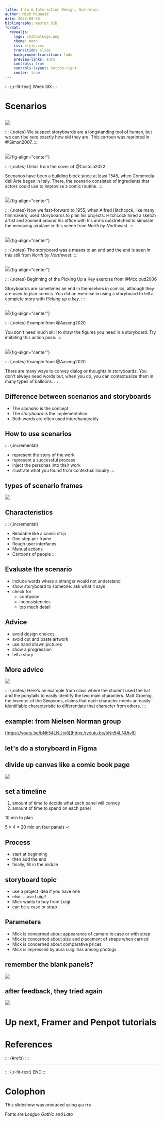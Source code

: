 ```yaml
---
title: Info & Interaction Design, Scenarios
author: Mick McQuaid
date: 2022-09-28
bibliography: master.bib
format:
  revealjs:
    logo: iSchoolLogo.png
    theme: moon
    css: style.css
    transition: slide
    background-transition: fade
    preview-links: auto
    controls: true
    controls-layout: bottom-right
    center: true
---
```


::: {.r-fit-text}
Week SIX
:::

# Scenarios

##
![](fiFrankAndErnest.png)

::: {.notes}
We suspect storyboards are a longstanding tool of human, but we can't be sure exactly how old they are. This cartoon was reprinted in @Simon2007.
:::

##
![](fiCommediaScenario.png){fig-align="center"}

::: {.notes}
Detail from the cover of @Costola2022

Scenarios have been a building block since at least 1545, when Commedia dell'Arte began in Italy. There, the scenario consisted of ingredients that actors could use to improvise a comic routine.
:::

##
![](fiCropdusterStoryboard.png){fig-align="center"}

::: {.notes}
Now we fast-forward to 1955, when Alfred Hitchcock, like many filmmakers, used storyboards to plan his projects. Hitchcock hired a sketch artist and zoomed around his office with his arms outstretched to simulate the menacing airplane in this scene from *North by Northwest*.
:::

##
![](fiCropdusterStill.jpeg){fig-align="center"}

::: {.notes}
The storyboard was a means to an end and the end is seen in this still from *North by Northwest*.
:::

##
![](fiPickingKey.jpg){fig-align="center"}

::: {.notes}
Beginning of the Picking Up a Key exercise from @Mccloud2006

Storyboards are sometimes an end in themselves in comics, although they are used to plan comics. You did an exercise in using a storyboard to tell a complete story with *Picking up a key*.
:::

##
![](fiActionPose.png){fig-align="center"}

::: {.notes}
Example from @Aaseng2020

You don't need much skill to draw the figures you need in a storyboard. Try imitating this action pose.
:::

##
![](fiBalloons.png){fig-align="center"}

::: {.notes}
Example from @Aaseng2020

There are many ways to convey dialog or thoughts in storyboards. You don't always need words but, when you do, you can contextualize them in many types of balloons.
:::

## Difference between scenarios and storyboards
- The *scenario* is the concept
- The *storyboard* is the implementation
- Both words are often used interchangeably

## How to use scenarios

::: {.incremental}
- represent the story of the work
- represent a successful process
- inject the personas into their work
- illustrate what you found from contextual inquiry
:::

## types of scenario frames

![](fiStoryboardTypes.png)

## Characteristics

::: {.incremental}
- Readable like a comic strip
- One step per frame
- Rough user interfaces
- Manual actions
- Cartoons of people
:::

## Evaluate the scenario
- include words where a stranger would not understand
- show storyboard to someone: ask what it says
- check for
  - confusion
  - inconsistencies
  - too much detail

## Advice
- avoid design choices
- avoid cut and paste artwork
- use hand drawn pictures
- show a progression
- tell a story

## More advice
![](fiStoryboardExample.png)

::: {.notes}
Here's an example from class where the student used the hat and the ponytails to easily identify the two main characters. Matt Groenig, the inventor of the Simpsons, claims that each character needs an easily identifiable characteristic to differentiate that character from others.
:::

## example: from Nielsen Norman group

[https://youtu.be/bNh54LNUtv8](https://youtu.be/bNh54LNUtv8)

## let's do a storyboard in Figma

## divide up canvas like a comic book page

![](fiPreparePanels1.jpg)

## set a timeline

1. amount of time to decide what each panel will convey
2. amount of time to spend on each panel

10 min to plan

5 × 4 = 20 min on four panels ✓

## Process
- start at beginning
- then add the end
- finally, fill in the middle

## storyboard topic

- use a project idea if you have one
- else ... use Luigi!
- Mick wants to buy from Luigi
- can be a case or strap

## Parameters
- Mick is concerned about appearance of camera in case or with strap
- Mick is concerned about size and placement of straps when carried
- Mick is concerned about comparative prices
- Mick is impressed by aura Luigi has among photogs

## remember the blank panels?

![](fiPreparePanels2.jpg)

## after feedback, they tried again

![](fiPreparePanels3.jpg)

# Up next, Framer and Penpot tutorials

# References

::: {#refs}
:::

---

::: {.r-fit-text}
END
:::

# Colophon

This slideshow was produced using `quarto`

Fonts are *League Gothic* and *Lato*

